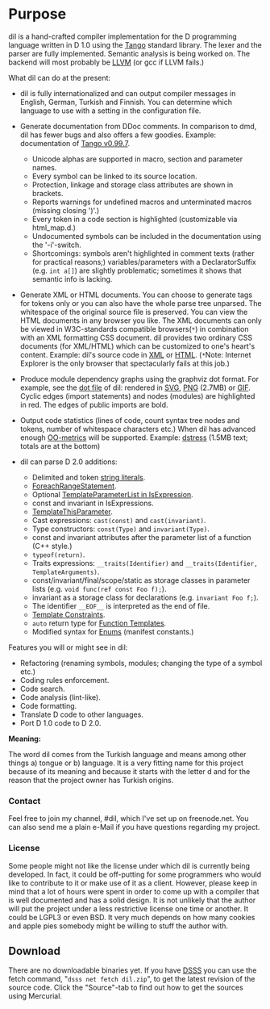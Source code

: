 # Purpose #
dil is a hand-crafted compiler implementation for the D programming language written in D 1.0 using the [Tango](http://dsource.org/projects/tango) standard library. The lexer and the parser are fully implemented. Semantic analysis is being worked on. The backend will most probably be [LLVM](http://llvm.org) (or gcc if LLVM fails.)

What dil can do at the present:
  * dil is fully internationalized and can output compiler messages in English, German, Turkish and Finnish. You can determine which language to use with a setting in the configuration file.
  * Generate documentation from DDoc comments. In comparison to dmd, dil has fewer bugs and also offers a few goodies. Example: documentation of [Tango v0.99.7](http://dil.googlecode.com/files/Tango_doc_0.99.7.zip).
    * Unicode alphas are supported in macro, section and parameter names.
    * Every symbol can be linked to its source location.
    * Protection, linkage and storage class attributes are shown in brackets.
    * Reports warnings for undefined macros and unterminated macros (missing closing ')'.)
    * Every token in a code section is highlighted (customizable via html\_map.d.)
    * Undocumented symbols can be included in the documentation using the '-i'-switch.
    * Shortcomings: symbols aren't highlighted in comment texts (rather for practical reasons;) variables/parameters with a DeclaratorSuffix (e.g. `int a[]`) are slightly problematic; sometimes it shows that semantic info is lacking.
  * Generate XML or HTML documents. You can choose to generate tags for tokens only or you can also have the whole parse tree unparsed. The whitespace of the original source file is preserved. You can view the HTML documents in any browser you like. The XML documents can only be viewed in W3C-standards compatible browsers(`*`) in combination with an XML formatting CSS document. dil provides two ordinary CSS documents (for XML/HTML) which can be customized to one's heart's content. Example: dil's source code in [XML](http://dil.googlecode.com/files/xml_rev709.zip) or [HTML](http://dil.googlecode.com/files/html_rev709.zip). (`*`Note: Internet Explorer is the only browser that spectacularly fails at this job.)
  * Produce module dependency graphs using the graphviz dot format. For example, see the [dot file](http://dil.googlecode.com/files/main.2.dot) of dil: rendered in [SVG](http://dil.googlecode.com/files/main.2.svg), [PNG](http://dil.googlecode.com/files/main.2.png) (2.7MB) or [GIF](http://dil.googlecode.com/files/main.2.gif). Cyclic edges (import statements) and nodes (modules) are highlighted in red. The edges of public imports are bold.
  * Output code statistics (lines of code, count syntax tree nodes and tokens, number of whitespace characters etc.) When dil has advanced enough [OO-metrics](http://www.aivosto.com/project/help/pm-oo-ck.html) will be supported. Example: [dstress](http://dil.googlecode.com/files/stats_dstress_r1835_2.txt) (1.5MB text; totals are at the bottom)

  * dil can parse D 2.0 additions:
    * Delimited and token [string literals](http://www.digitalmars.com/d/2.0/lex.html#StringLiteral).
    * [ForeachRangeStatement](http://www.digitalmars.com/d/2.0/statement.html#ForeachRangeStatement).
    * Optional [TemplateParameterList in IsExpression](http://www.digitalmars.com/d/2.0/expression.html#IsExpression).
    * const and invariant in IsExpressions.
    * [TemplateThisParameter](http://www.digitalmars.com/d/2.0/template.html#TemplateThisParameter).
    * Cast expressions: `cast(const)` and `cast(invariant)`.
    * Type constructors: `const(Type)` and `invariant(Type)`.
    * const and invariant attributes after the parameter list of a function (C++ style.)
    * `typeof(return)`.
    * Traits expressions: `__traits(Identifier)` and `__traits(Identifier, TemplateArguments)`.
    * const/invariant/final/scope/static as storage classes in parameter lists (e.g. `void func(ref const Foo f);`).
    * invariant as a storage class for declarations (e.g. `invariant Foo f;`).
    * The identifier `__EOF__` is interpreted as the end of file.
    * [Template Constraints](http://www.digitalmars.com/d/2.0/template.html#Constraint).
    * `auto` return type for [Function Templates](http://www.digitalmars.com/d/2.0/template.html#function-templates).
    * Modified syntax for [Enums](http://www.digitalmars.com/d/2.0/enum.html) (manifest constants.)

Features you will or might see in dil:
  * Refactoring (renaming symbols, modules; changing the type of a symbol etc.)
  * Coding rules enforcement.
  * Code search.
  * Code analysis (lint-like).
  * Code formatting.
  * Translate D code to other languages.
  * Port D 1.0 code to D 2.0.

**Meaning:**

The word dil comes from the Turkish language and means among other things a) tongue or b) language.
It is a very fitting name for this project because of its meaning and because it starts with the letter d and for the reason that the project owner has Turkish origins.

### Contact ###
Feel free to join my channel, #dil, which I've set up on freenode.net.
You can also send me a plain e-Mail if you have questions regarding my project.

### License ###
Some people might not like the license under which dil is currently being developed.
In fact, it could be off-putting for some programmers who would like to contribute to it or make use of it as a client.
However, please keep in mind that a lot of hours were spent in order to come up with a compiler that is well documented and has a solid design.
It is not unlikely that the author will put the project under a less restrictive license one time or another.
It could be LGPL3 or even BSD.
It very much depends on how many cookies and apple pies somebody might be willing to stuff the author with.

## Download ##
There are no downloadable binaries yet.
If you have [DSSS](http://dsource.org/projects/dsss) you can use the fetch command, "`dsss net fetch dil.zip`", to get the latest revision of the source code.
Click the "Source"-tab to find out how to get the sources using Mercurial.